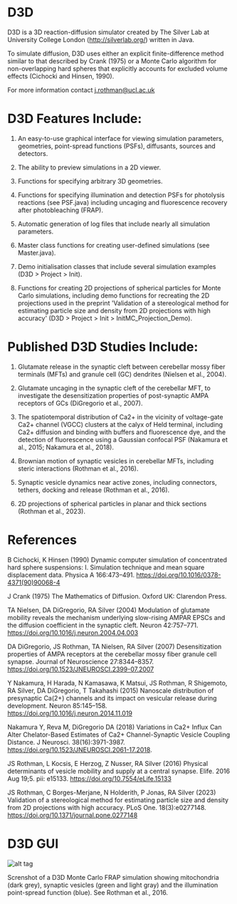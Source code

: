 # D3D
D3D is a 3D reaction-diffusion simulator created by The Silver Lab at University College London (http://silverlab.org/) written in Java.

To simulate diffusion, D3D uses either an explicit finite-difference method similar to that described by Crank (1975) or a Monte Carlo algorithm for non-overlapping hard spheres that explicitly accounts for excluded volume effects (Cichocki and Hinsen, 1990).

For more information contact j.rothman@ucl.ac.uk

# D3D Features Include:
1. An easy-to-use graphical interface for viewing simulation parameters, geometries, point-spread functions (PSFs), diffusants, sources and detectors.

2. The ability to preview simulations in a 2D viewer.

3. Functions for specifying arbitrary 3D geometries.

4. Functions for specifying illumination and detection PSFs for photolysis reactions (see PSF.java) including uncaging and fluorescence recovery after photobleaching (FRAP).

5. Automatic generation of log files that include nearly all simulation parameters.

6. Master class functions for creating user-defined simulations (see Master.java).

7. Demo initialisation classes that include several simulation examples (D3D > Project > Init).

8. Functions for creating 2D projections of spherical particles for Monte Carlo simulations, including demo functions for recreating the 2D projections used in the preprint 'Validation of a stereological method for estimating particle size and density from 2D projections with high accuracy' (D3D > Project > Init > InitMC_Projection_Demo).

# Published D3D Studies Include:
1. Glutamate release in the synaptic cleft between cerebellar mossy fiber terminals (MFTs) and granule cell (GC) dendrites (Nielsen et al., 2004).

2. Glutamate uncaging in the synaptic cleft of the cerebellar MFT, to investigate the desensitization properties of post-synaptic AMPA receptors of GCs (DiGregorio et al., 2007).

3. The spatiotemporal distribution of Ca2+ in the vicinity of voltage-gate Ca2+ channel (VGCC) clusters at the calyx of Held terminal, including Ca2+ diffusion and binding with buffers and fluorescence dye, and the detection of fluorescence using a Gaussian confocal PSF (Nakamura et al., 2015; Nakamura et al., 2018).

4. Brownian motion of synaptic vesicles in cerebellar MFTs, including steric interactions (Rothman et al., 2016).

5. Synaptic vesicle dynamics near active zones, including connectors, tethers, docking and release (Rothman et al., 2016).

6. 2D projections of spherical particles in planar and thick sections (Rothman et al., 2023).

# References
B Cichocki, K Hinsen (1990) Dynamic computer simulation of concentrated hard sphere suspensions: I. Simulation technique and mean square displacement data. Physica A 166:473–491. https://doi.org/10.1016/0378-4371(90)90068-4

J Crank (1975) The Mathematics of Diffusion. Oxford UK: Clarendon Press.

TA Nielsen, DA DiGregorio, RA Silver (2004) Modulation of glutamate mobility reveals the mechanism underlying slow-rising AMPAR EPSCs and the diffusion coefficient in the synaptic cleft. Neuron 42:757–771. https://doi.org/10.1016/j.neuron.2004.04.003

DA DiGregorio, JS Rothman, TA Nielsen, RA Silver (2007) Desensitization properties of AMPA receptors at the cerebellar mossy fiber granule cell synapse. Journal of Neuroscience 27:8344–8357. https://doi.org/10.1523/JNEUROSCI.2399-07.2007

Y Nakamura, H Harada, N Kamasawa, K Matsui, JS Rothman, R Shigemoto, RA Silver, DA DiGregorio, T Takahashi (2015) Nanoscale distribution of presynaptic Ca(2+) channels and its impact on vesicular release during development. Neuron 85:145–158. https://doi.org/10.1016/j.neuron.2014.11.019

Nakamura Y, Reva M, DiGregorio DA (2018) Variations in Ca2+ Influx Can Alter Chelator-Based Estimates of Ca2+ Channel-Synaptic Vesicle Coupling Distance. J Neurosci. 38(16):3971-3987. https://doi.org/10.1523/JNEUROSCI.2061-17.2018.

JS Rothman, L Kocsis, E Herzog, Z Nusser, RA Silver (2016) Physical determinants of vesicle mobility and supply at a central synapse. Elife. 2016 Aug 19;5. pii: e15133. https://doi.org/10.7554/eLife.15133

JS Rothman, C Borges-Merjane, N Holderith, P Jonas, RA Silver (2023) Validation of a stereological method for estimating particle size and density from 2D projections with high accuracy. PLoS One. 18(3):e0277148. https://doi.org/10.1371/journal.pone.0277148
# D3D GUI
![alt tag](http://ucl.ac.uk/silverlab/images/D3D_MonteCarlo_FRAP.png)

Screnshot of a D3D Monte Carlo FRAP simulation showing mitochondria (dark grey), synaptic vesicles (green and light gray) and the illumination point-spread function (blue). See Rothman et al., 2016.
